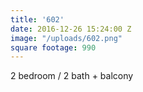 ```yaml
---
title: '602'
date: 2016-12-26 15:24:00 Z
image: "/uploads/602.png"
square footage: 990
---
```


2 bedroom / 2 bath + balcony